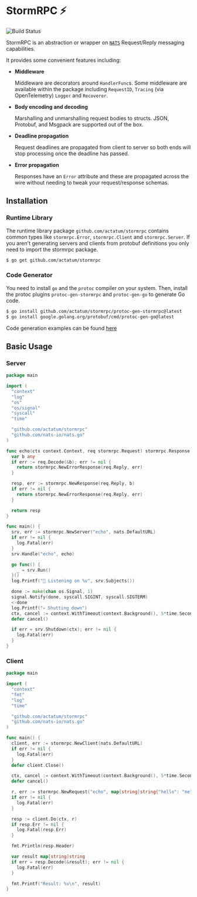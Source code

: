 # StormRPC ⚡

![Build Status](https://github.com/actatum/stormrpc/actions/workflows/actions.yaml/badge.svg)

StormRPC is an abstraction or wrapper on [`NATS`] Request/Reply messaging capabilities.

It provides some convenient features including:

* **Middleware**

    Middleware are decorators around `HandlerFunc`s. Some middleware are available within the package including `RequestID`, `Tracing` (via OpenTelemetry) `Logger` and `Recoverer`.
* **Body encoding and decoding**

    Marshalling and unmarshalling request bodies to structs. JSON, Protobuf, and Msgpack are supported out of the box.
* **Deadline propagation**

    Request deadlines are propagated from client to server so both ends will stop processing once the deadline has passed.
* **Error propagation**

    Responses have an `Error` attribute and these are propagated across the wire without needing to tweak your request/response schemas.

## Installation

### Runtime Library

The runtime library package ```github.com/actatum/stormrpc``` contains common types like ```stormrpc.Error```, ```stormrpc.Client``` and ```stormrpc.Server```. If you aren't generating servers and clients from protobuf definitions you only need to import the stormrpc package.

```bash
$ go get github.com/actatum/stormrpc
```

### Code Generator

You need to install ```go``` and the ```protoc``` compiler on your system. Then, install the protoc plugins ```protoc-gen-stormrpc``` and ```protoc-gen-go``` to generate Go code.

```bash
$ go install github.com/actatum/stormrpc/protoc-gen-stormrpc@latest
$ go install google.golang.org/protobuf/cmd/protoc-gen-go@latest
```
Code generation examples can be found [here](https://github.com/actatum/stormrpc/tree/main/examples/protogen)

## Basic Usage

### Server

```go
package main

import (
  "context"
  "log"
  "os"
  "os/signal"
  "syscall"
  "time"

  "github.com/actatum/stormrpc"
  "github.com/nats-io/nats.go"
)

func echo(ctx context.Context, req stormrpc.Request) stormrpc.Response {
  var b any
  if err := req.Decode(&b); err != nil {
    return stormrpc.NewErrorResponse(req.Reply, err)
  }

  resp, err := stormrpc.NewResponse(req.Reply, b)
  if err != nil {
    return stormrpc.NewErrorResponse(req.Reply, err)
  }

  return resp
}

func main() {
  srv, err := stormrpc.NewServer("echo", nats.DefaultURL)
  if err != nil {
    log.Fatal(err)
  }
  srv.Handle("echo", echo)

  go func() {
    _ = srv.Run()
  }()
  log.Printf("👋 Listening on %v", srv.Subjects())

  done := make(chan os.Signal, 1)
  signal.Notify(done, syscall.SIGINT, syscall.SIGTERM)
  <-done
  log.Printf("💀 Shutting down")
  ctx, cancel := context.WithTimeout(context.Background(), 5*time.Second)
  defer cancel()

  if err = srv.Shutdown(ctx); err != nil {
    log.Fatal(err)
  }
}
```

### Client

```go
package main

import (
  "context"
  "fmt"
  "log"
  "time"

  "github.com/actatum/stormrpc"
  "github.com/nats-io/nats.go"
)

func main() {
  client, err := stormrpc.NewClient(nats.DefaultURL)
  if err != nil {
    log.Fatal(err)
  }
  defer client.Close()

  ctx, cancel := context.WithTimeout(context.Background(), 5*time.Second)
  defer cancel()

  r, err := stormrpc.NewRequest("echo", map[string]string{"hello": "me"})
  if err != nil {
    log.Fatal(err)
  }

  resp := client.Do(ctx, r)
  if resp.Err != nil {
    log.Fatal(resp.Err)
  }

  fmt.Println(resp.Header)

  var result map[string]string
  if err = resp.Decode(&result); err != nil {
    log.Fatal(err)
  }

  fmt.Printf("Result: %v\n", result)
}
```

[`nats.go`]: https://github.com/nats-io/nats.go
[`NATS`]: https://docs.nats.io/